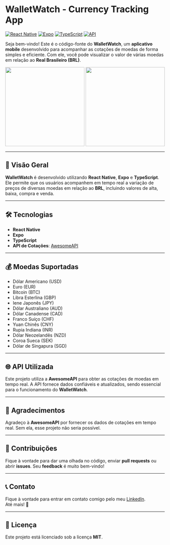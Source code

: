 # WalletWatch - Currency Tracking App

[![React Native](https://img.shields.io/badge/React_Native-61DAFB?style=for-the-badge&logo=react&logoColor=black)](https://reactnative.dev/)
[![Expo](https://img.shields.io/badge/Expo-1B1F23?style=for-the-badge&logo=expo&logoColor=white)](https://expo.dev/)
[![TypeScript](https://img.shields.io/badge/TypeScript-3178C6?style=for-the-badge&logo=typescript&logoColor=white)](https://www.typescriptlang.org/)
[![API](https://img.shields.io/badge/API-AwesomeAPI-FF4785?style=for-the-badge)](https://awesomeapi.com)

Seja bem-vindo! Este é o código-fonte do **WalletWatch**, um **aplicativo mobile** desenvolvido para acompanhar as cotações de moedas de forma simples e eficiente. Com ele, você pode visualizar o valor de várias moedas em relação ao **Real Brasileiro (BRL)**.

<p align="center">
   <img src="https://github.com/user-attachments/assets/7f759d00-f54c-416d-a2b5-ca6851cab6a3" width="250"/>
   <img src="https://github.com/user-attachments/assets/9650775c-86ff-485c-9461-6977359d15d6" width="250"/>
</p>

---

## 📱 Visão Geral

**WalletWatch** é desenvolvido utilizando **React Native**, **Expo** e **TypeScript**. Ele permite que os usuários acompanhem em tempo real a variação de preços de diversas moedas em relação ao **BRL**, incluindo valores de alta, baixa, compra e venda.

---

## 🛠️ Tecnologias

- **React Native**
- **Expo**
- **TypeScript**
- **API de Cotações**: [AwesomeAPI](https://awesomeapi.com)

---

## 💰 Moedas Suportadas

- Dólar Americano (USD)
- Euro (EUR)
- Bitcoin (BTC)
- Libra Esterlina (GBP)
- Iene Japonês (JPY)
- Dólar Australiano (AUD)
- Dólar Canadense (CAD)
- Franco Suíço (CHF)
- Yuan Chinês (CNY)
- Rupia Indiana (INR)
- Dólar Neozelandês (NZD)
- Coroa Sueca (SEK)
- Dólar de Singapura (SGD)

---

## 🌐 API Utilizada

Este projeto utiliza a **AwesomeAPI** para obter as cotações de moedas em tempo real. A API fornece dados confiáveis e atualizados, sendo essencial para o funcionamento do **WalletWatch**.

---

## 🙏 Agradecimentos

Agradeço à **AwesomeAPI** por fornecer os dados de cotações em tempo real. Sem ela, esse projeto não seria possível.

---

## 🤝 Contribuições

Fique à vontade para dar uma olhada no código, enviar **pull requests** ou abrir **issues**. Seu **feedback** é muito bem-vindo!

---

## 📞 Contato

Fique à vontade para entrar em contato comigo pelo meu [LinkedIn](https://www.linkedin.com/in/cmiguelwm/).  
Até mais! 👋

---

## 📄 Licença

Este projeto está licenciado sob a licença **MIT**.
